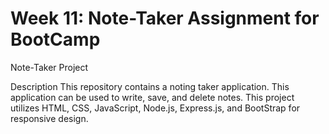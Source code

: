 # Week 11: Note-Taker Assignment for BootCamp

Note-Taker Project

Description
This repository contains a noting taker application. This application can be used to write, save, and delete notes.
This project utilizes HTML, CSS, JavaScript, Node.js, Express.js, and BootStrap for responsive design.

